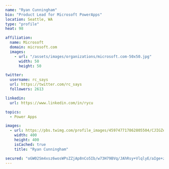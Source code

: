 ```yaml
---
name: "Ryan Cunningham"
bio: "Product Lead for Microsoft PowerApps"
location: Seattle, WA
type: "profile"
heat: 98

affiliation:
  name: Microsoft
  domain: microsoft.com
  images:
    - url: "/assets/images/organizations/microsoft.com-50x50.jpg"
      width: 50
      height: 50

twitter:
  username: rc_says
  url: https://twitter.com/rc_says
  followers: 2613

linkedin:
  url: https://www.linkedin.com/in/rycu

topics:
  - Power Apps

images:
  - url: https://pbs.twimg.com/profile_images/459747717862805504/CJIGZejd_400x400.png
    width: 400
    height: 400
    isCached: true
    title: "Ryan Cunningham"

secured: "oGW02Sm4xsz6wosWPsZZjAp8nCo5Ib/w73H79BVq/JAhRsy+VlqlyE/aIge+zaBnZsXfhr7Tm/VIRRZfvuKBbYYKALY4/IVRzR2sCiFPYD4JeQ9TDIbiFIeV4xXCwOvL5TiBIJxWiovwwbG6/dzV+lbGqrmaUE4oWtmD3LYqISrr91FDDaL7OObiGTZx30GQDjit6fTc0RIXC4bqHF4gKVzR0GRCojKounymZEw9ZUXjzDqIeSG7Lcqf8m9OpGlhf4I6nYeVUW7zhqVhACHih0eVpS9tvLlX1kyWSBIS4B8unYlGx1KTgkwUDQUpydlfG+i6AHRxfYFn1eamlSgiZLJa/TFgPkHhauvY9aH+Xqe2MBQb5qFYlxc0RXsCTpbh0uHbDiCpQn9EpUKp1VvtWtk85SeIPjNkIBA9snBWXck=;NDyhs7QOXgcb8Yqmrz7YdQ=="
---
```


